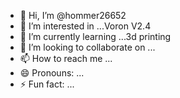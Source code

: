 - 👋 Hi, I’m @hommer26652
- 👀 I’m interested in ...Voron V2.4
- 🌱 I’m currently learning ...3d printing
- 💞️ I’m looking to collaborate on ...
- 📫 How to reach me ...
- 😄 Pronouns: ...
- ⚡ Fun fact: ...

<!---
hommer26652/hommer26652 is a ✨ special ✨ repository because its `README.md` (this file) appears on your GitHub profile.
You can click the Preview link to take a look at your changes.
--->
